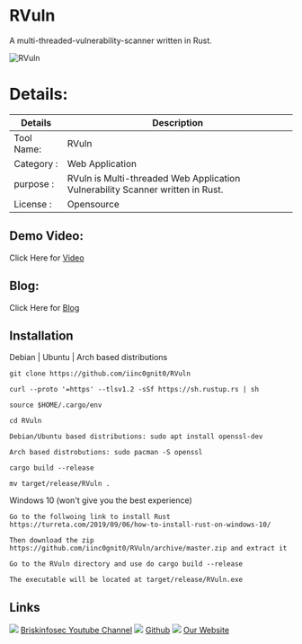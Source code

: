 RVuln
============
A multi-threaded-vulnerability-scanner written in Rust.

![RVuln](https://www.briskinfosec.com//assets/tooloftheday/153.jpg)

Details:
============
|  Details | Description   |
| ------------ | ------------ |
|Tool Name:| RVuln |
|Category :| Web Application|
|purpose  :| RVuln is Multi-threaded Web Application Vulnerability Scanner written in Rust.|
|License :| Opensource

Demo Video:
-----------------
Click Here for [Video](https://www.youtube.com/watch?v=z792X2GvJRw "Video")

Blog: 
--------------
Click Here for [Blog](https://www.briskinfosec.com/tooloftheday/toolofthedaydetail/RVuln "Blog")

Installation
----------------
  Debian | Ubuntu | Arch based distributions

    git clone https://github.com/iinc0gnit0/RVuln

    curl --proto '=https' --tlsv1.2 -sSf https://sh.rustup.rs | sh

    source $HOME/.cargo/env

    cd RVuln

    Debian/Ubuntu based distributions: sudo apt install openssl-dev

    Arch based distrobutions: sudo pacman -S openssl

    cargo build --release

    mv target/release/RVuln .
    
  Windows 10 (won't give you the best experience)

    Go to the follwoing link to install Rust https://turreta.com/2019/09/06/how-to-install-rust-on-windows-10/

    Then download the zip https://github.com/iinc0gnit0/RVuln/archive/master.zip and extract it

    Go to the RVuln directory and use do cargo build --release

    The executable will be located at target/release/RVuln.exe
Links
----------------
![ ](https://img.icons8.com/color/15/000000/youtube-play.png) [Briskinfosec Youtube Channel](https://www.youtube.com/channel/UCcPmqqYETcO_7-6p_uUsF1w "Briskinfosec Youtube Channel")
 ![ ](https://img.icons8.com/glyph-neue/15/000000/github.png) [Github](https://github.com/briskinfosec "Github") 
![ ](https://img.icons8.com/ios/15/000000/internet--v2.png) [Our Website](https://www.briskinfosec.com/ "Our Website")
